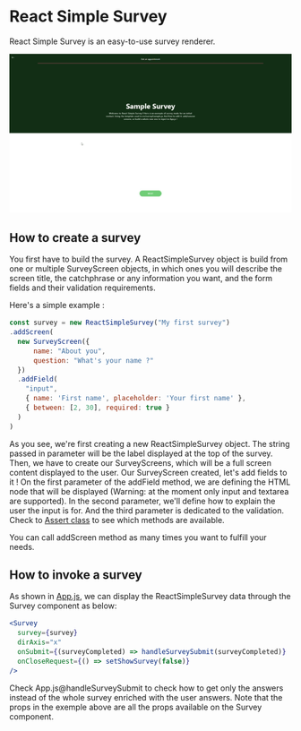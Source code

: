 # React Simple Survey

React Simple Survey is an easy-to-use survey renderer.

![Demo](./demo.gif)

## How to create a survey

You first have to build the survey. A ReactSimpleSurvey object is build from one or multiple SurveyScreen objects, in which ones you will describe the screen title, the catchphrase or any information you want, and the form fields and their validation requirements.

Here's a simple example :

``` javascript
const survey = new ReactSimpleSurvey("My first survey")
.addScreen(
  new SurveyScreen({
      name: "About you",
      question: "What's your name ?"
  })
  .addField(
    "input", 
    { name: 'First name', placeholder: 'Your first name' },
    { between: [2, 30], required: true }
  )
)
```

As you see, we're first creating a new ReactSimpleSurvey object. The string passed in parameter will be the label displayed at the top of the survey.
Then, we have to create our SurveyScreens, which will be a full screen content displayed to the user. Our SurveyScreen created, let's add fields to it !
On the first parameter of the addField method, we are defining the HTML node that will be displayed (Warning: at the moment only input and textarea are supported). In the second parameter, we'll define how to explain the user the input is for. And the third parameter is dedicated to the validation. Check to [Assert class](./src/Validation/Assert.js) to see which methods are available.

You can call addScreen method as many times you want to fulfill your needs.

## How to invoke a survey

As shown in [App.js](./src/App.js), we can display the ReactSimpleSurvey data through the Survey component as below:

``` jsx
<Survey
  survey={survey}
  dirAxis="x"
  onSubmit={(surveyCompleted) => handleSurveySubmit(surveyCompleted)}
  onCloseRequest={() => setShowSurvey(false)}
/>
```

Check App.js@handleSurveySubmit to check how to get only the answers instead of the whole survey enriched with the user answers.
Note that the props in the exemple above are all the props available on the Survey component.
